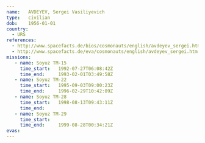 ```yaml
---
name:	AVDEYEV, Sergei Vasiliyevich
type:	civilian
dob:	1956-01-01
country:
  - URS
references:
  - http://www.spacefacts.de/bios/cosmonauts/english/avdeyev_sergei.htm
  - http://www.spacefacts.de/eva/cosmonauts/english/avdeyev_sergei.htm
missions:
   - name: Soyuz TM-15
     time_start:   1992-07-27T06:08:42Z
     time_end:     1993-02-01T03:49:58Z
   - name: Soyuz TM-22
     time_start:   1995-09-03T09:00:23Z
     time_end:     1996-02-29T10:42:09Z
   - name: Soyuz TM-28
     time_start:   1998-08-13T09:43:11Z
     time_end:     
   - name: Soyuz TM-29
     time_start:   
     time_end:     1999-08-28T00:34:21Z
evas:
---
```

